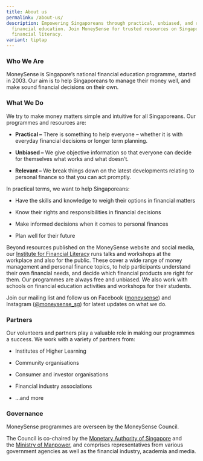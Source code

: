 ```yaml
---
title: About us
permalink: /about-us/
description: Empowering Singaporeans through practical, unbiased, and relevant
  financial education. Join MoneySense for trusted resources on Singapore
  financial literacy.
variant: tiptap
---
```

<h3>Who We Are</h3>
<p>MoneySense is Singapore’s national financial education programme, started
in 2003. Our aim is to help Singaporeans to manage their money well, and
make sound financial decisions on their own.</p>
<h3>What We Do</h3>
<p>We try to make money matters simple and intuitive for all Singaporeans.
Our programmes and resources are:</p>
<ul data-tight="true" class="tight">
<li>
<p><strong>Practical –</strong>&nbsp;There is something to help everyone
– whether it is with everyday financial decisions or longer term planning.</p>
</li>
<li>
<p><strong>Unbiased –</strong>&nbsp;We give objective information so that
everyone can decide for themselves what works and what doesn’t.</p>
</li>
<li>
<p><strong>Relevant –</strong>&nbsp;We break things down on the latest developments
relating to personal finance so that you can act promptly.</p>
</li>
</ul>
<p>In practical terms, we want to help Singaporeans:</p>
<ul data-tight="true" class="tight">
<li>
<p>Have the skills and knowledge to weigh their options in financial matters</p>
</li>
<li>
<p>Know their rights and responsibilities in financial decisions</p>
</li>
<li>
<p>Make informed decisions when it comes to personal finances</p>
</li>
<li>
<p>Plan well for their future</p>
</li>
</ul>
<p>Beyond resources published on the MoneySense website and social media,
our&nbsp;<a href="https://www.ifl.org.sg/" rel="noopener noreferrer nofollow" target="_blank">Institute for Financial Literacy</a>&nbsp;runs
talks and workshops at the workplace and also for the public. These cover
a wide range of money management and personal finance topics, to help participants
understand their own financial needs, and decide which financial products
are right for them. Our programmes are always free and unbiased. We also
work with schools on financial education activities and workshops for their
students.</p>
<p>Join our mailing list and follow us on Facebook (<a href="https://www.facebook.com/MoneySENSE/" rel="noopener noreferrer nofollow" target="_blank">moneysense</a>) and Instagram
(<a href="https://www.instagram.com/moneysense_sg" rel="noopener noreferrer nofollow" target="_blank">@moneysense_sg</a>)
for latest updates on what we do.</p>
<h3>Partners</h3>
<p>Our volunteers and partners play a valuable role in making our programmes
a success. We work with a variety of partners from:</p>
<ul data-tight="true" class="tight">
<li>
<p>Institutes of Higher Learning</p>
</li>
<li>
<p>Community organisations</p>
</li>
<li>
<p>Consumer and investor organisations</p>
</li>
<li>
<p>Financial industry associations</p>
</li>
<li>
<p>…and more</p>
</li>
</ul>
<h3>Governance</h3>
<p>MoneySense programmes are overseen by the MoneySense Council.</p>
<p>The Council is co-chaired by the&nbsp;<a href="http://www.mas.gov.sg/" rel="noopener noreferrer nofollow" target="_blank">Monetary Authority of Singapore</a>&nbsp;and
the&nbsp;<a href="http://mom.gov.sg/" rel="noopener noreferrer nofollow" target="_blank">Ministry of Manpower</a>,
and comprises representatives from various government agencies as well
as the financial industry, academia and media.</p>